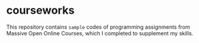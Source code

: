 courseworks
===========

This repository contains `sample` codes of programming assignments from Massive Open Online Courses, which I completed to supplement my skills.   
